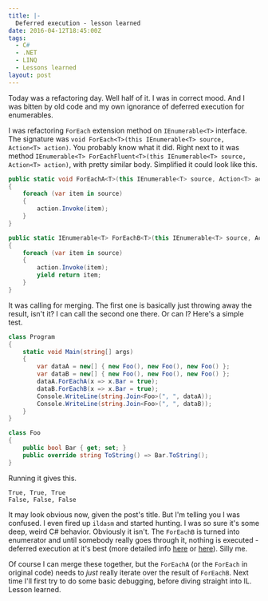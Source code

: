 ```yaml
---
title: |-
  Deferred execution - lesson learned
date: 2016-04-12T18:45:00Z
tags:
  - C#
  - .NET
  - LINQ
  - Lessons learned
layout: post
---
```

Today was a refactoring day. Well half of it. I was in correct mood. And I was bitten by old code and my own ignorance of deferred execution for enumerables.

<!-- excerpt -->

I was refactoring `ForEach` extension method on `IEnumerable<T>` interface. The signature was `void ForEach<T>(this IEnumerable<T> source, Action<T> action)`. You probably know what it did. Right next to it was method `IEnumerable<T> ForEachFluent<T>(this IEnumerable<T> source, Action<T> action)`, with pretty similar body. Simplified it could look like this.

```csharp
public static void ForEachA<T>(this IEnumerable<T> source, Action<T> action)
{
    foreach (var item in source)
    {
        action.Invoke(item);
    }
}

public static IEnumerable<T> ForEachB<T>(this IEnumerable<T> source, Action<T> action)
{
    foreach (var item in source)
    {
        action.Invoke(item);
        yield return item;
    }
}
```

It was calling for merging. The first one is basically just throwing away the result, isn't it? I can call the second one there. Or can I? Here's a simple test.

```csharp
class Program
{
    static void Main(string[] args)
    {
        var dataA = new[] { new Foo(), new Foo(), new Foo() };
        var dataB = new[] { new Foo(), new Foo(), new Foo() };
        dataA.ForEachA(x => x.Bar = true);
        dataB.ForEachB(x => x.Bar = true);
        Console.WriteLine(string.Join<Foo>(", ", dataA));
        Console.WriteLine(string.Join<Foo>(", ", dataB));
    }
}

class Foo
{
    public bool Bar { get; set; }
    public override string ToString() => Bar.ToString();
}
```

Running it gives this.

```text
True, True, True
False, False, False
```

It may look obvious now, given the post's title. But I'm telling you I was confused. I even fired up `ildasm` and started hunting. I was so sure it's some deep, weird C# behavior. Obviously it isn't. The `ForEachB` is turned into enumerator and until somebody really goes through it, nothing is executed - deferred execution at it's best (more detailed info [here][1] or [here][2]). Silly me. 

Of course I can merge these together, but the `ForEachA` (or the `ForEach` in original code) needs to _just_ really iterate over the result of `ForEachB`. Next time I'll first try to do some basic debugging, before diving straight into IL. Lesson learned.

[1]: https://blogs.msdn.microsoft.com/charlie/2007/12/10/linq-and-deferred-execution/
[2]: https://msdn.microsoft.com/en-us/library/bb669162.aspx